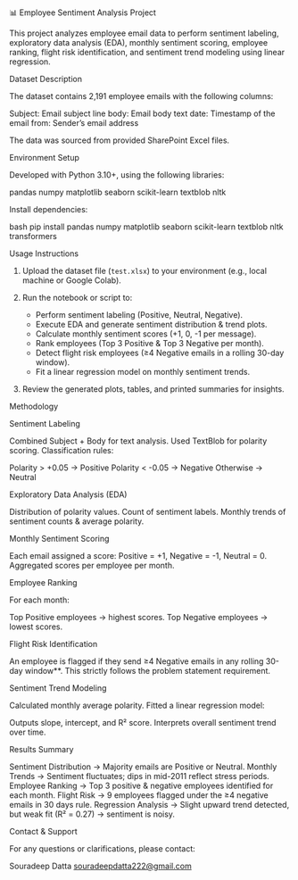  📊 Employee Sentiment Analysis Project

This project analyzes employee email data to perform sentiment labeling, exploratory data analysis (EDA), monthly sentiment scoring, employee ranking, flight risk identification, and sentiment trend modeling using linear regression.



  Dataset Description

The dataset contains 2,191 employee emails with the following columns:

Subject: Email subject line
body: Email body text
date: Timestamp of the email
from: Sender’s email address

The data was sourced from provided SharePoint Excel files.



 Environment Setup

Developed with Python 3.10+, using the following libraries:

pandas
numpy
matplotlib
seaborn
scikit-learn
textblob
nltk

Install dependencies:

bash
pip install pandas numpy matplotlib seaborn scikit-learn textblob nltk transformers




 Usage Instructions

1. Upload the dataset file (`test.xlsx`) to your environment (e.g., local machine or Google Colab).
2. Run the notebook or script to:

   * Perform sentiment labeling (Positive, Neutral, Negative).
   * Execute EDA and generate sentiment distribution & trend plots.
   * Calculate monthly sentiment scores (+1, 0, -1 per message).
   * Rank employees (Top 3 Positive & Top 3 Negative per month).
   * Detect flight risk employees (≥4 Negative emails in a rolling 30-day window).
   * Fit a linear regression model on monthly sentiment trends.
3. Review the generated plots, tables, and printed summaries for insights.



Methodology

Sentiment Labeling

Combined Subject + Body for text analysis.
Used TextBlob for polarity scoring.
Classification rules:

   Polarity > +0.05 → Positive
   Polarity < -0.05 → Negative
   Otherwise → Neutral

 Exploratory Data Analysis (EDA)

 Distribution of polarity values.
 Count of sentiment labels.
 Monthly trends of sentiment counts & average polarity.

 Monthly Sentiment Scoring

 Each email assigned a score: Positive = +1, Negative = -1, Neutral = 0.
 Aggregated scores per employee per month.

 Employee Ranking

 For each month:

   Top  Positive employees → highest scores.
   Top  Negative employees → lowest scores.

 Flight Risk Identification

 An employee is flagged if they send ≥4 Negative emails in any rolling 30-day window**.
 This strictly follows the problem statement requirement.

 Sentiment Trend Modeling

 Calculated monthly average polarity.
 Fitted a linear regression model:

   Outputs slope, intercept, and R² score.
   Interprets overall sentiment trend over time.



 Results Summary

 Sentiment Distribution → Majority emails are Positive or Neutral.
 Monthly Trends → Sentiment fluctuates; dips in mid-2011 reflect stress periods.
 Employee Ranking → Top 3 positive & negative employees identified for each month.
 Flight Risk → 9 employees flagged under the ≥4 negative emails in 30 days rule.
 Regression Analysis → Slight upward trend detected, but weak fit (R² = 0.27) → sentiment is noisy.


 Contact & Support

For any questions or clarifications, please contact:

Souradeep Datta
 [souradeepdatta222@gmail.com](mailto:souradeepdatta222@gmail.com)

